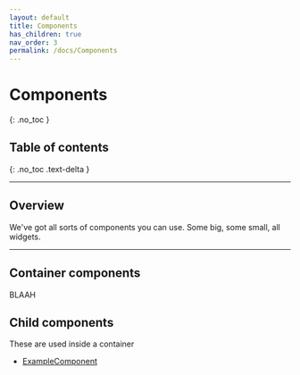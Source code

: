 ```yaml
---
layout: default
title: Components
has_children: true
nav_order: 3
permalink: /docs/Components
---
```


# Components
{: .no_toc }

## Table of contents
{: .no_toc .text-delta }

---

## Overview

We've got all sorts of components you can use. Some big, some small, all widgets.

---

## Container components

BLAAH


## Child components

These are used inside a container

- [ExampleComponent](https://pages.github.ibm.com/Watson-Discovery/disco-widgets/storybook/?path=/story/examplecomponent--default)
